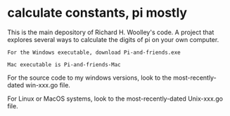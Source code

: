 # calculate constants, pi mostly

This is the main depository of Richard H. Woolley's code. A project that explores several ways to calculate the digits of pi on your own computer.

	For the Windows executable, download Pi-and-friends.exe

	Mac executable is Pi-and-friends-Mac

For the source code to my windows versions, look to the most-recently-dated win-xxx.go file. 

For Linux or MacOS systems, look to the most-recently-dated Unix-xxx.go file. 
